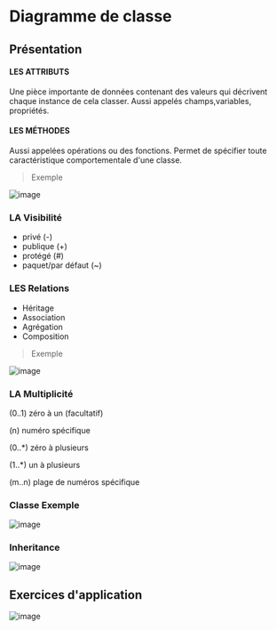 # Diagramme de classe

## Présentation

#### LES ATTRIBUTS
Une pièce importante de données contenant des valeurs qui décrivent chaque instance de cela classer. Aussi appelés champs,variables, propriétés.


#### LES MÉTHODES
Aussi appelées opérations ou des fonctions. Permet de spécifier toute caractéristique comportementale d'une classe.

> Exemple

![image](https://user-images.githubusercontent.com/92023794/199717049-34117d75-85dd-4843-8299-cb971fed522a.png)


### LA Visibilité

- privé (-)
- publique (+)
- protégé (#)
- paquet/par défaut (~)


### LES Relations

- Héritage 
- Association
- Agrégation 
- Composition 

> Exemple 

![image](https://user-images.githubusercontent.com/92023794/199716632-4fa43241-e7e6-4ac1-bca4-d47a58a0dd98.png)


### LA Multiplicité


(0..1) zéro à un (facultatif)

(n) numéro spécifique

(0..*) zéro à plusieurs

(1..*) un à plusieurs

(m..n) plage de numéros spécifique



### Classe Exemple

![image](https://user-images.githubusercontent.com/92023794/199478499-6d4c58b5-8a33-4fd7-9fee-5675b2858e9e.png)


### Inheritance

![image](https://user-images.githubusercontent.com/92023794/199478634-a7ea4f5b-163e-4839-8505-b87cf891c1cd.png)


## Exercices d'application

![image](https://user-images.githubusercontent.com/92023794/199696187-0cb14b94-1ec5-43d6-9efe-a03dc7cea9de.png)

